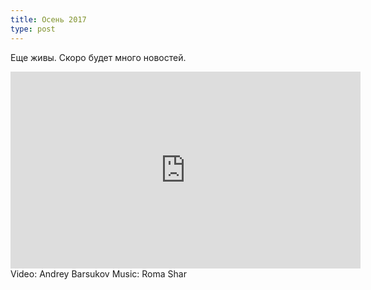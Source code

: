 ```yaml
---
title: Осень 2017
type: post
---
```

Еще живы.
Скоро будет много новостей.
<iframe width="560" height="315" src="https://www.youtube.com/embed/W2uPJE12ZPk" frameborder="0" allowfullscreen></iframe>
Video: Andrey Barsukov
Music: Roma Shar
